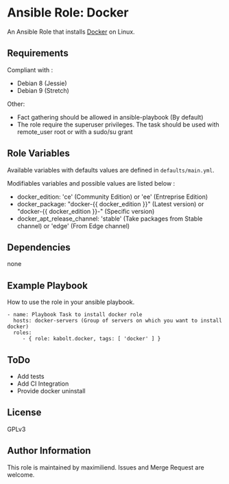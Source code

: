 Ansible Role: Docker
====================

An Ansible Role that installs [Docker](https://www.docker.com) on Linux.


Requirements
------------

Compliant with :
- Debian 8 (Jessie)
- Debian 9 (Stretch)

Other:
- Fact gathering should be allowed in ansible-playbook (By default)
- The role require the superuser privileges. The task should be used with remote_user root or with a sudo/su grant


Role Variables
--------------

Available variables with defaults values are defined in `defaults/main.yml`.

Modifiables variables and possible values are listed below :

- docker_edition: 'ce' (Community Edition) or 'ee' (Entreprise Edition)
- docker_package: "docker-{{ docker_edition }}" (Latest version) or "docker-{{ docker_edition }}-<VERSION>" (Specific version)
- docker_apt_release_channel: 'stable' (Take packages from Stable channel) or 'edge' (From Edge channel)


Dependencies
------------

none


Example Playbook
----------------

How to use the role in your ansible playbook.

    - name: Playbook Task to install docker role
      hosts: docker-servers (Group of servers on which you want to install docker)
      roles:
         - { role: kabolt.docker, tags: [ 'docker' ] }


ToDo
----

- Add tests
- Add CI Integration
- Provide docker uninstall


License
-------

GPLv3


Author Information
------------------

This role is maintained by maximiliend. Issues and Merge Request are welcome.
